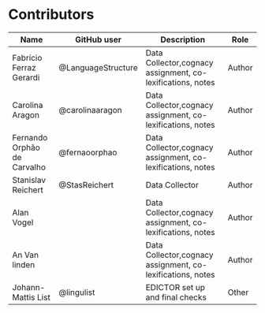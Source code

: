 # Contributors

Name | GitHub user | Description | Role |
--- | --- | --- | --- |
Fabrício Ferraz Gerardi | @LanguageStructure | Data Collector,cognacy assignment, co-lexifications, notes | Author |
Carolina Aragon    | @carolinaaragon | Data Collector,cognacy assignment, co-lexifications, notes | Author |
Fernando Orphão de Carvalho | @fernaoorphao |Data Collector,cognacy assignment, co-lexifications, notes | Author |
Stanislav Reichert | @StasReichert   | Data Collector | Author |
Alan Vogel         |                 | Data Collector,cognacy assignment, co-lexifications, notes | Author |
An Van linden      |                 | Data Collector,cognacy assignment, co-lexifications, notes   | Author |
Johann-Mattis List | @lingulist | EDICTOR set up and final checks | Other |
